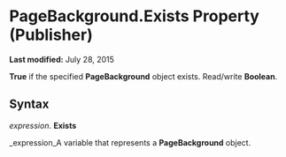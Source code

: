 
# PageBackground.Exists Property (Publisher)

 **Last modified:** July 28, 2015

 **True** if the specified **PageBackground** object exists. Read/write **Boolean**.

## Syntax

 _expression_. **Exists**

 _expression_A variable that represents a  **PageBackground** object.

